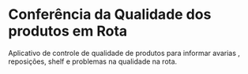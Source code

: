 # Conferência da Qualidade dos produtos em Rota

Aplicativo de controle de qualidade de produtos para informar avarias , reposições, shelf e problemas na qualidade na rota.
